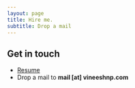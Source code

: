 ```yaml
---
layout: page
title: Hire me.
subtitle: Drop a mail
---
```


## Get in touch

* [Resume](/resume)
* Drop a mail to
  **mail [at] vineeshnp.com**


